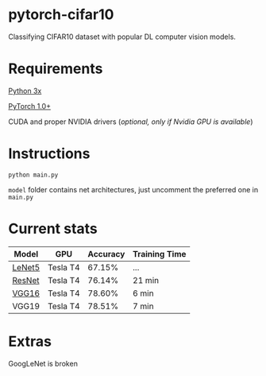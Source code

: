 # pytorch-cifar10
Classifying CIFAR10 dataset with popular DL computer vision models.

# Requirements
[Python 3x](https://www.python.org/)

[PyTorch 1.0+](https://pytorch.org/get-started/locally/)

CUDA and proper NVIDIA drivers (*optional, only if Nvidia GPU is available*)

# Instructions
`python main.py` 

`model` folder contains net architectures, just uncomment the preferred one in `main.py`

# Current stats
Model | GPU | Accuracy | Training Time
--- | --- | --- | --- | 
[LeNet5](https://github.com/kanedaaaa/pytorch-cifar10/blob/main/models/lenet.py) | Tesla T4 | 67.15% | ...
[ResNet](https://github.com/kanedaaaa/pytorch-cifar10/blob/main/models/resnet.py) | Tesla T4 | 76.14% | 21 min
[VGG16](https://github.com/kanedaaaa/pytorch-cifar10/blob/main/models/vgg.py) | Tesla T4 | 78.60% | 6 min
VGG19 | Tesla T4 | 78.51% | 7 min

# Extras
GoogLeNet is broken
